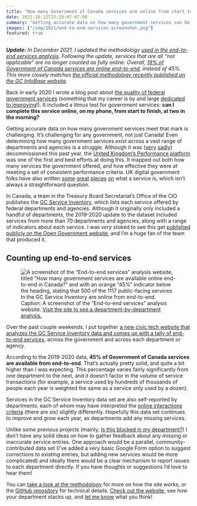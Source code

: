 ```yaml
---
title: "How many Government of Canada services are online from start to finish?"
date: 2021-10-12T23:29:07-07:00
summary: "Getting accurate data on how many government services can be completed online is challenging. Even determining how many government services exist across a range of departments and agencies is often a struggle. Fortunately, in 2020, the Office of the CIO published a comprehensive update to the GC Service Inventory open data set – it’s really excellent. As a recent civic tech project, I put together an analysis website that dives into how many of those services can currently be completed online from end-to-end."
images: ["/img/2021/end-to-end-services-screenshot.png"]
featured: true
---
```


_**Update:** In December 2021, I updated the methodology [used in the end-to-end services analysis](https://end-to-end-services.github.io/#methodology). Following the update, services that are all “not applicable” are no longer counted as fully online. Overall, [19% of Government of Canada services are online end-to-end](https://end-to-end-services.github.io/), instead of 45%. This more closely matches [the official methodology recently published on the GC InfoBase website](https://www.tbs-sct.gc.ca/ems-sgd/edb-bdd/index-eng.html#infographic/gov/gov/services/.-.-(panel_key.-.-'services_digital_status))._

Back in early 2020 I wrote a blog post about [the quality of federal government services](/2020/02/25/our-services-arent-working/) (something that my career is by and large [dedicated to improving](/2020/01/02/bridging-the-technology-policy-gap/)!). It included a litmus test for government services: **can I complete this service online, on my phone, from start to finish, at two in the morning?**

Getting accurate data on how many government services meet that mark is challenging. It’s challenging for any government, not just Canada! Even determining how many government services _exist_ across a vast range of departments and agencies is a struggle. Although it was ([very](https://twitter.com/mattlane/status/1361489230166335488) [sadly](https://twitter.com/HimalMandalia/status/1362736671519866884)) decommissioned this past year, the [United Kingdom’s Performance platform](https://web.archive.org/web/20200303183932/https://www.gov.uk/performance) was one of the first and best efforts at doing this. It mapped out both how many services the government offered, and how effective they were at meeting a set of consistent performance criteria. UK digital government folks have also written [some](https://designnotes.blog.gov.uk/2015/06/22/good-services-are-verbs-2/) [great](https://hodigital.blog.gov.uk/2016/12/21/creating-a-common-language-to-describe-services/) [pieces](https://scottcolfer.com/2018/05/14/public-service.html) [on](https://twitter.com/b_schmittling/status/1323171864923942913) what a service _is_, which isn’t always a straightforward question.

In Canada, a team in the Treasury Board Secretariat’s Office of the CIO publishes the [GC Service Inventory](https://open.canada.ca/data/en/dataset/3ac0d080-6149-499a-8b06-7ce5f00ec56c), which lists each service offered by federal departments and agencies. Although it originally only included a handful of departments, the 2019-2020 update to the dataset included services from more than 70 departments and agencies, along with a range of indicators about each service. I was _very_ stoked to see this get [published publicly on the Open Government website](https://open.canada.ca/data/en/dataset/3ac0d080-6149-499a-8b06-7ce5f00ec56c), and I’m a huge fan of the team that produced it.

## Counting up end-to-end services

<figure>
  <img src="/img/2021/end-to-end-services-screenshot.png" class="img-fluid" alt="A screenshot of the “End-to-end services” analysis website, titled “How many government services are available online end-to-end in Canada?” and with an orange “45%” indicator below the heading, stating that 500 of the 1117 public-facing services in the GC Service Inventory are online from end-to-end.">
  <figcaption><span class="sr-only">Caption: </span>A screenshot of the “End-to-end services” analysis website. <a href="https://end-to-end-services.github.io/">Visit the site <span class="sr-only">to see a department-by-department analysis.</a></figcaption>
</figure>

Over the past couple weekends, I put together [a new civic tech website that analyzes the GC Service Inventory data and comes up with a tally of end-to-end services](https://end-to-end-services.github.io/), across the government and across each department or agency.

According to the 2019-2020 data, **45% of Government of Canada services are available from end-to-end**. That’s actually pretty solid, and quite a bit higher than I was expecting. This percentage varies fairly significantly from one department to the next, and it doesn’t factor in the _volume_ of service transactions (for example, a service used by hundreds of thousands of people each year is weighted the same as a service only used by a dozen). 

Services in the GC Service Inventory data set are also self-reported by departments, each of whom may have interpreted the [online interactions criteria](https://end-to-end-services.github.io/#methodology) (there are six) slightly differently. Hopefully this data set continues to improve and grow each year, as departments add any missing services.

Unlike some previous projects (mainly, [Is this blocked in my department?](https://isthisblockedinmydepartment.ca/)) I don’t have any solid ideas on how to gather feedback about any missing or inaccurate service entries. One approach would be a parallel, community-contributed data set (I’ve added a very basic Google Form option to suggest corrections to existing entries, but adding new services would be more complicated) and ideally there would be a clear mechanism to report issues to each department directly. If you have thoughts or suggestions I’d love to hear them!

You can [take a look at the methodology](https://end-to-end-services.github.io/#methodology) for more on how the site works, or the [GitHub repository](https://github.com/YOWCT/end-to-end-services) for technical details. [Check out the website](https://end-to-end-services.github.io/), see how your department stacks up, and [let me know](https://twitter.com/sboots) what you think!
